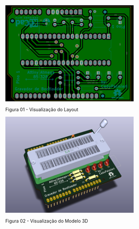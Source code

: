 


<img alt="Layout" src="./layout.png"  width="400" height="300">

Figura 01 - Visualização do Layout

<img alt="Modelo 3D" src="./3d.png"  width="400" height="300">

Figura 02 - Visualização do Modelo 3D
